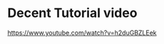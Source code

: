 <!-- TITLE: Burp -->
<!-- SUBTITLE: A quick summary of Burp -->

# Decent Tutorial video
https://www.youtube.com/watch?v=h2duGBZLEek